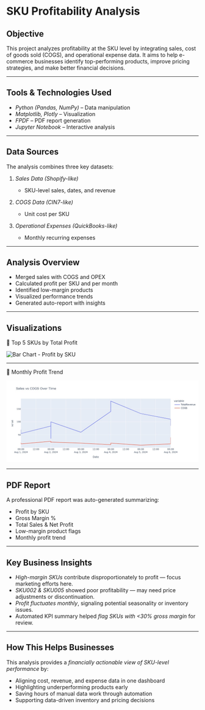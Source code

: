 # SKU Profitability Analysis

## Objective 
This project analyzes profitability at the SKU level by integrating sales, cost of goods sold (COGS), and operational expense data. It aims to help e-commerce businesses identify top-performing products, improve pricing strategies, and make better financial decisions.

---

## Tools & Technologies Used

- *Python (Pandas, NumPy)* – Data manipulation
- *Matplotlib, Plotly* – Visualization
- *FPDF* – PDF report generation
- *Jupyter Notebook* – Interactive analysis

---

## Data Sources

The analysis combines three key datasets:

1. *Sales Data (Shopify-like)*  
   - SKU-level sales, dates, and revenue

2. *COGS Data (CIN7-like)*  
   - Unit cost per SKU

3. *Operational Expenses (QuickBooks-like)*  
   - Monthly recurring expenses

---

## Analysis Overview

- Merged sales with COGS and OPEX
- Calculated profit per SKU and per month
- Identified low-margin products
- Visualized performance trends
- Generated auto-report with insights

---

## Visualizations

🔹 Top 5 SKUs by Total Profit

![Bar Chart - Profit by SKU](Gross-Proit.png)

---

🔹 Monthly Profit Trend

![Line Chart - Profit Over Time](sales-vs-cogs.png)

---

## PDF Report

A professional PDF report was auto-generated summarizing:

- Profit by SKU
- Gross Margin %
- Total Sales & Net Profit
- Low-margin product flags
- Monthly profit trend


---

## Key Business Insights

- *High-margin SKUs* contribute disproportionately to profit — focus marketing efforts here.
- *SKU002 & SKU005* showed poor profitability — may need price adjustments or discontinuation.
- *Profit fluctuates monthly*, signaling potential seasonality or inventory issues.
- Automated KPI summary helped *flag SKUs with <30% gross margin* for review.

---

## How This Helps Businesses

This analysis provides a *financially actionable view of SKU-level performance* by:

- Aligning cost, revenue, and expense data in one dashboard  
- Highlighting underperforming products early  
- Saving hours of manual data work through automation
- Supporting data-driven inventory and pricing decisions  
